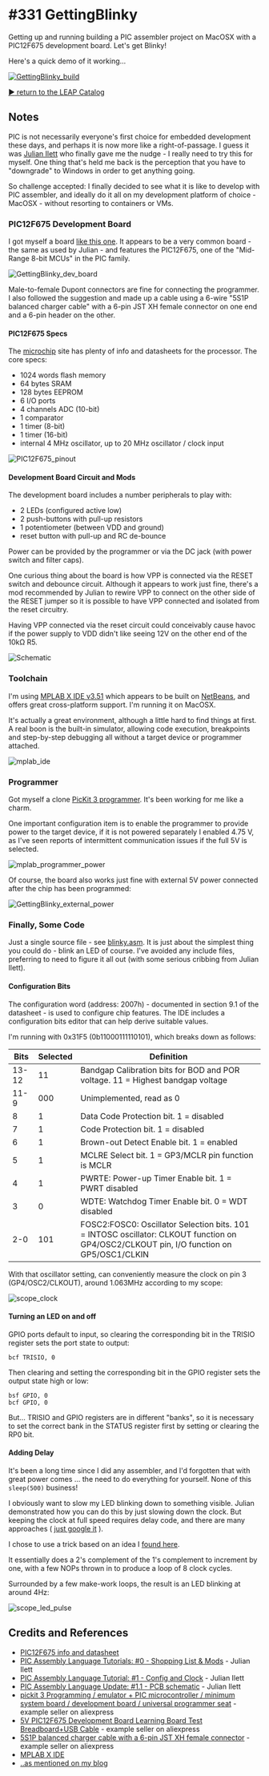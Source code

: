 # #331 GettingBlinky

Getting up and running building a PIC assembler project on MacOSX with a PIC12F675 development board. Let's get Blinky!

Here's a quick demo of it working...

[![GettingBlinky_build](./assets/GettingBlinky_build.jpg?raw=true)](http://www.youtube.com/watch?v=pw0WdkqDNsM)

[:arrow_forward: return to the LEAP Catalog](https://leap.tardate.com)

## Notes

PIC is not necessarily everyone's first choice for embedded development these days,
and perhaps it is now more like a right-of-passage.
I guess it was [Julian Ilett](https://www.youtube.com/watch?v=p2rZwR9oM_k) who finally gave me the nudge - I really need to try this for myself.
One thing that's held me back is the perception that you have to "downgrade" to Windows in order to get anything going.

So challenge accepted: I finally decided to see what it is like to develop with PIC assembler,
and ideally do it all on my development platform of choice - MacOSX - without resorting to containers or VMs.


### PIC12F675 Development Board

I got myself a board [like this one](https://www.aliexpress.com/item/5V-PIC12F675-Development-Board-Learning-Board-Test-Breadboard-USB-Cable/32803124346.html).
It appears to be a very common board - the same as used by Julian - and features the PIC12F675, one of the "Mid-Range 8-bit MCUs" in the PIC family.

![GettingBlinky_dev_board](./assets/GettingBlinky_dev_board.jpg?raw=true)

Male-to-female Dupont connectors are fine for connecting the programmer.
I also followed the suggestion and made up a cable using a 6-wire "5S1P balanced charger cable" with a 6-pin JST XH female connector on one end and a 6-pin header on the other.

#### PIC12F675 Specs

The [microchip](http://www.microchip.com/wwwproducts/en/PIC12F675) site has plenty of info and datasheets for the processor. The core specs:

* 1024 words flash memory
* 64 bytes SRAM
* 128 bytes EEPROM
* 6 I/O ports
* 4 channels ADC (10-bit)
* 1 comparator
* 1 timer (8-bit)
* 1 timer (16-bit)
* internal 4 MHz oscillator, up to 20 MHz oscillator / clock input

![PIC12F675_pinout](./assets/PIC12F675_pinout.png?raw=true)

#### Development Board Circuit and Mods

The development board includes a number peripherals to play with:
* 2 LEDs (configured active low)
* 2 push-buttons with pull-up resistors
* 1 potentiometer (between VDD and ground)
* reset button with pull-up and RC de-bounce

Power can be provided by the programmer or via the DC jack (with power switch and filter caps).

One curious thing about the board is how VPP is connected via the RESET switch and debounce circuit.
Although it appears to work just fine, there's a mod recommended by Julian to rewire VPP to connect on the other side of the RESET jumper so
it is possible to have VPP connected and isolated from the reset circuitry.

Having VPP connected via the reset circuit could conceivably cause havoc if the power supply to VDD didn't like seeing 12V on the
other end of the 10kΩ R5.

![Schematic](./assets/GettingBlinky_schematic.jpg?raw=true)


### Toolchain

I'm using [MPLAB X IDE v3.51](http://www.microchip.com/mplab/mplab-x-ide) which appears to be built on [NetBeans](https://netbeans.org/kb/index.html),
and offers great cross-platform support. I'm running it on MacOSX.

It's actually a great environment, although a little hard to find things at first.
A real boon is the built-in simulator, allowing code execution, breakpoints and step-by-step debugging all without a target device or programmer attached.

![mplab_ide](./assets/mplab_ide.png?raw=true)


### Programmer

Got myself a clone [PicKit 3 programmer](https://www.aliexpress.com/item/pickit-3-Programming-emulator-PIC-microcontroller-minimum-system-board-development-board-universal-programmer-seat/1734894366.html). It's been working for me like a charm.

One important configuration item is to enable the programmer to provide power to the target device, if it is not powered separately
I enabled 4.75 V, as I've seen reports of intermittent communication issues if the full 5V is selected.

![mplab_programmer_power](./assets/mplab_programmer_power.png?raw=true)

Of course, the board also works just fine with external 5V power connected after the chip has been programmed:

![GettingBlinky_external_power](./assets/GettingBlinky_external_power.jpg?raw=true)


### Finally, Some Code

Just a single source file - see [blinky.asm](./Blinky.X/blinky.asm).
It is just about the simplest thing you could do - blink an LED of course.
I've avoided any include files, preferring to need to figure it all out (with some serious cribbing from Julian Ilett).


#### Configuration Bits

The configuration word (address: 2007h) - documented in section 9.1 of the datasheet - is used to configure chip features.
The IDE includes a configuration bits editor that can help derive suitable values.

I'm running with 0x31F5 (0b11000111110101), which breaks down as follows:

| Bits  | Selected | Definition                                                                                                                              |
|-------|----------|-----------------------------------------------------------------------------------------------------------------------------------------|
| 13-12 |  11      | Bandgap Calibration bits for BOD and POR voltage. 11 = Highest bandgap voltage                                                          |
| 11-9  |  000     | Unimplemented, read as 0                                                                                                                |
| 8     |  1       | Data Code Protection bit. 1 = disabled                                                                                                  |
| 7     |  1       | Code Protection bit. 1 = disabled                                                                                                       |
| 6     |  1       | Brown-out Detect Enable bit. 1 = enabled                                                                                                |
| 5     |  1       | MCLRE Select bit. 1 = GP3/MCLR pin function is MCLR                                                                                     |
| 4     |  1       | PWRTE: Power-up Timer Enable bit. 1 = PWRT disabled                                                                                     |
| 3     |  0       | WDTE: Watchdog Timer Enable bit. 0 = WDT disabled                                                                                       |
| 2-0   |  101     | FOSC2:FOSC0: Oscillator Selection bits. 101 = INTOSC oscillator: CLKOUT function on GP4/OSC2/CLKOUT pin, I/O function on GP5/OSC1/CLKIN |

With that oscillator setting, can conveniently measure the clock on pin 3 (GP4/OSC2/CLKOUT), around 1.063MHz according to my scope:

![scope_clock](./assets/scope_clock.gif?raw=true)

#### Turning an LED on and off

GPIO ports default to input, so clearing the corresponding bit in the TRISIO register sets the port state to output:

```
bcf TRISIO, 0
```

Then clearing and setting the corresponding bit in the GPIO register sets the output state high or low:

```
bsf GPIO, 0
bcf GPIO, 0
```

But... TRISIO and GPIO registers are in different "banks", so it is necessary to set the correct bank in the STATUS register first
by setting or clearing the RP0 bit.


#### Adding Delay

It's been a long time since I did any assembler, and I'd forgotten that with great power comes ... the need to do everything for yourself.
None of this `sleep(500)` business!

I obviously want to slow my LED blinking down to something visible. Julian demonstrated how you can do this by just slowing down the clock.
But keeping the clock at full speed requires delay code, and there are many approaches (
[just google it](https://www.google.com.sg/search?q=pic+assembler+delay+example&oq=pic+assembler+delay+example)
).

I chose to use a trick based on an idea I [found here](http://www.piclist.com/techref/postbot.asp?by=time&id=piclist\2001\10\29\205252a).

It essentially does a 2's complement of the 1's complement to increment by one, with a few NOPs thrown in
to produce a loop of 8 clock cycles.

Surrounded by a few make-work loops, the result is an LED blinking at around 4Hz:

![scope_led_pulse](./assets/scope_led_pulse.gif?raw=true)


## Credits and References
* [PIC12F675 info and datasheet](http://www.microchip.com/wwwproducts/en/PIC12F675)
* [PIC Assembly Language Tutorials: #0 - Shopping List & Mods](https://www.youtube.com/watch?v=p2rZwR9oM_k) - Julian Ilett
* [PIC Assembly Language Tutorial: #1 - Config and Clock](https://www.youtube.com/watch?v=491StrMyqa4) - Julian Ilett
* [PIC Assembly Language Update: #1.1 - PCB schematic](https://www.youtube.com/watch?v=TneWtGyar6M) - Julian Ilett
* [pickit 3 Programming / emulator + PIC microcontroller / minimum system board / development board / universal programmer seat](https://www.aliexpress.com/item/pickit-3-Programming-emulator-PIC-microcontroller-minimum-system-board-development-board-universal-programmer-seat/1734894366.html) - example seller on aliexpress
* [5V PIC12F675 Development Board Learning Board Test Breadboard+USB Cable](https://www.aliexpress.com/item/5V-PIC12F675-Development-Board-Learning-Board-Test-Breadboard-USB-Cable/32803124346.html) - example seller on aliexpress
* [5S1P balanced charger cable with a 6-pin JST XH female connector](https://www.aliexpress.com/item/10Pcs-5S1P-Balance-Charger-Silicon-Cable-Wire-JST-XH-Connector-Male-Female-Plug-For-Rc-Airplane/32657806702.html) - example seller on aliexpress
* [MPLAB X IDE](http://www.microchip.com/mplab/mplab-x-ide)
* [..as mentioned on my blog](https://blog.tardate.com/2017/08/leap331-getting-blinky-with-pic-assembler.html)
